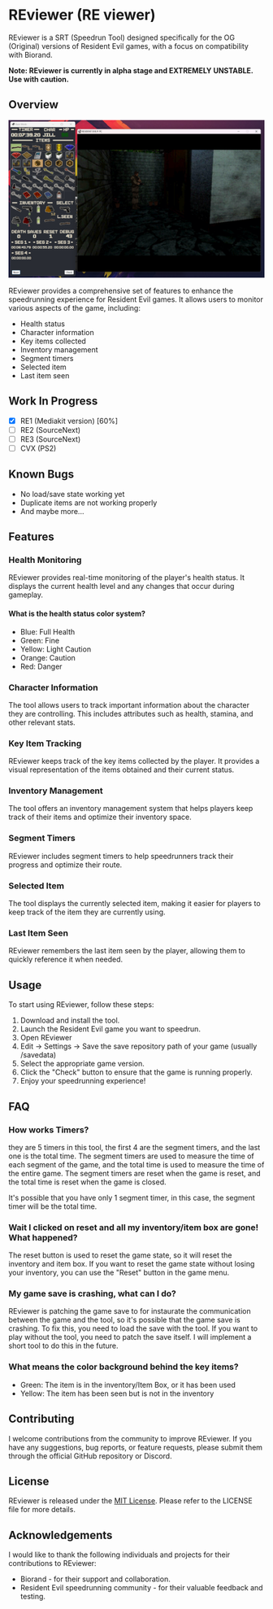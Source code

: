 # REviewer (RE viewer)

REviewer is a SRT (Speedrun Tool) designed specifically for the OG (Original) versions of Resident Evil games, with a focus on compatibility with Biorand.

**Note: REviewer is currently in alpha stage and EXTREMELY UNSTABLE. Use with caution.**


## Overview
![Alt Text](img/reviewer.png)

REviewer provides a comprehensive set of features to enhance the speedrunning experience for Resident Evil games. It allows users to monitor various aspects of the game, including:

- Health status
- Character information
- Key items collected
- Inventory management
- Segment timers
- Selected item
- Last item seen

## Work In Progress

- [x] RE1 (Mediakit version) [60%]
- [ ] RE2 (SourceNext)
- [ ] RE3 (SourceNext)
- [ ] CVX (PS2)

## Known Bugs

- No load/save state working yet
- Duplicate items are not working properly
- And maybe more...

## Features

### Health Monitoring

REviewer provides real-time monitoring of the player's health status. It displays the current health level and any changes that occur during gameplay.

#### What is the health status color system?

- Blue: Full Health
- Green: Fine
- Yellow: Light Caution
- Orange: Caution
- Red: Danger


### Character Information

The tool allows users to track important information about the character they are controlling. This includes attributes such as health, stamina, and other relevant stats.

### Key Item Tracking

REviewer keeps track of the key items collected by the player. It provides a visual representation of the items obtained and their current status.

### Inventory Management

The tool offers an inventory management system that helps players keep track of their items and optimize their inventory space.

### Segment Timers

REviewer includes segment timers to help speedrunners track their progress and optimize their route.

### Selected Item

The tool displays the currently selected item, making it easier for players to keep track of the item they are currently using.

### Last Item Seen

REviewer remembers the last item seen by the player, allowing them to quickly reference it when needed.

## Usage

To start using REviewer, follow these steps:

1. Download and install the tool. 
2. Launch the Resident Evil game you want to speedrun.
3. Open REviewer
4. Edit -> Settings -> Save the save repository path of your game (usually /savedata)
5. Select the appropriate game version.
6. Click the "Check" button to ensure that the game is running properly.
7. Enjoy your speedrunning experience!

## FAQ

### How works Timers?

they are 5 timers in this tool, the first 4 are the segment timers, and the last one is the total time. The segment timers are used to measure the time of each segment of the game, and the total time is used to measure the time of the entire game. The segment timers are reset when the game is reset, and the total time is reset when the game is closed.

It's possible that you have only 1 segment timer, in this case, the segment timer will be the total time.

### Wait I clicked on reset and all my inventory/item box are gone! What happened?

The reset button is used to reset the game state, so it will reset the inventory and item box. If you want to reset the game state without losing your inventory, you can use the "Reset" button in the game menu.

### My game save is crashing, what can I do?

REviewer is patching the game save to for instaurate the communication between the game and the tool, so it's possible that the game save is crashing. To fix this, you need to load the save with the tool.
If you want to play without the tool, you need to patch the save itself. I will implement a short tool to do this in the future.

### What means the color background behind the key items?

- Green: The item is in the inventory/Item Box, or it has been used
- Yellow: The item has been seen but is not in the inventory

## Contributing

I welcome contributions from the community to improve REviewer. If you have any suggestions, bug reports, or feature requests, please submit them through the official GitHub repository or Discord.

## License

REviewer is released under the [MIT License](https://opensource.org/licenses/MIT). Please refer to the LICENSE file for more details.

## Acknowledgements

I would like to thank the following individuals and projects for their contributions to REviewer:

- Biorand - for their support and collaboration.
- Resident Evil speedrunning community - for their valuable feedback and testing.
